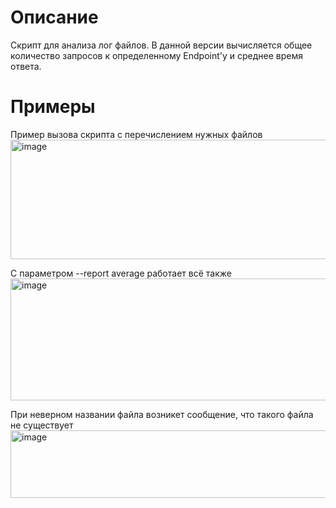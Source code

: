 # Описание

Скрипт для анализа лог файлов. В данной версии вычисляется общее количество запросов к определенному
Endpoint'у и среднее время ответа.

# Примеры

Пример вызова скрипта с перечислением нужных файлов
<img width="676" height="191" alt="image" src="https://github.com/user-attachments/assets/10976e7d-d173-4371-aa61-14d787706721" />


С параметром --report average работает всё также
<img width="626" height="195" alt="image" src="https://github.com/user-attachments/assets/8c624add-8889-4685-a732-e1caf05853e0" />


При неверном названии файла возникет сообщение, что такого файла не существует
<img width="513" height="108" alt="image" src="https://github.com/user-attachments/assets/13e49351-af7a-4909-a047-5b5be9748868" />


